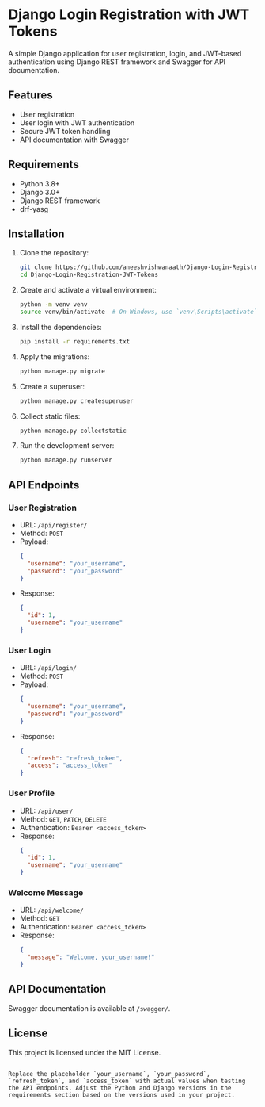 # Django Login Registration with JWT Tokens

A simple Django application for user registration, login, and JWT-based authentication using Django REST framework and Swagger for API documentation.

## Features

- User registration
- User login with JWT authentication
- Secure JWT token handling
- API documentation with Swagger

## Requirements

- Python 3.8+
- Django 3.0+
- Django REST framework
- drf-yasg

## Installation

1. Clone the repository:

   ```bash
   git clone https://github.com/aneeshvishwanaath/Django-Login-Registration-JWT-Tokens.git
   cd Django-Login-Registration-JWT-Tokens
   ```

2. Create and activate a virtual environment:

   ```bash
   python -m venv venv
   source venv/bin/activate  # On Windows, use `venv\Scripts\activate`
   ```

3. Install the dependencies:

   ```bash
   pip install -r requirements.txt
   ```

4. Apply the migrations:

   ```bash
   python manage.py migrate
   ```

5. Create a superuser:

   ```bash
   python manage.py createsuperuser
   ```

6. Collect static files:

   ```bash
   python manage.py collectstatic
   ```

7. Run the development server:

   ```bash
   python manage.py runserver
   ```

## API Endpoints

### User Registration

- URL: `/api/register/`
- Method: `POST`
- Payload:
  ```json
  {
    "username": "your_username",
    "password": "your_password"
  }
  ```
- Response:
  ```json
  {
    "id": 1,
    "username": "your_username"
  }
  ```

### User Login

- URL: `/api/login/`
- Method: `POST`
- Payload:
  ```json
  {
    "username": "your_username",
    "password": "your_password"
  }
  ```
- Response:
  ```json
  {
    "refresh": "refresh_token",
    "access": "access_token"
  }
  ```

### User Profile

- URL: `/api/user/`
- Method: `GET`, `PATCH`, `DELETE`
- Authentication: `Bearer <access_token>`
- Response:
  ```json
  {
    "id": 1,
    "username": "your_username"
  }
  ```

### Welcome Message

- URL: `/api/welcome/`
- Method: `GET`
- Authentication: `Bearer <access_token>`
- Response:
  ```json
  {
    "message": "Welcome, your_username!"
  }
  ```

## API Documentation

Swagger documentation is available at `/swagger/`.

## License

This project is licensed under the MIT License.
```

Replace the placeholder `your_username`, `your_password`, `refresh_token`, and `access_token` with actual values when testing the API endpoints. Adjust the Python and Django versions in the requirements section based on the versions used in your project.
```
